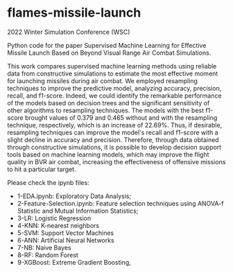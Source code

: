 # flames-missile-launch
2022 Winter Simulation Conference (WSC)

Python code for the paper Supervised Machine Learning for Effective Missile Launch Based on Beyond Visual Range Air Combat Simulations.

This work compares supervised machine learning methods using reliable data from constructive simulations to estimate the most effective moment for launching missiles during air combat. We employed resampling techniques to improve the predictive model, analyzing accuracy, precision, recall, and f1-score. Indeed, we could identify the remarkable performance of the models based on decision trees and the significant sensitivity of other algorithms to resampling techniques. The models with the best f1-score brought values of $0.379$ and $0.465$ without and with the resampling technique, respectively, which is an increase of $22.69\%$. Thus, if desirable, resampling techniques can improve the model's recall and f1-score with a slight decline in accuracy and precision. Therefore, through data obtained through constructive simulations, it is possible to develop decision support tools based on machine learning models, which may improve the flight quality in BVR air combat, increasing the effectiveness of offensive missions to hit a particular target.

Please check the ipynb files:

* 1-EDA.ipynb: Exploratory Data Analysis;
* 2-Feature-Selection.ipynb: Feature selection techniques using ANOVA-f Statistic and Mutual Information Statistics;
* 3-LR: Logistic Regression
* 4-KNN: K-nearest neighbors
* 5-SVM: Support Vector Machines
* 6-ANN: Artificial Neural Networks
* 7-NB: Naive Bayes
* 8-RF: Random Forest
* 9-XGBoost:  Extreme Gradient Boosting,
